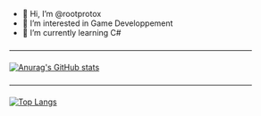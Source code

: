 - 👋 Hi, I’m @rootprotox
- 👀 I’m interested in Game Developpement
- 🌱 I’m currently learning C#

 ———————————————————————————————

[![Anurag's GitHub stats](https://github-readme-stats.vercel.app/api?username=rootprotox)](https://github.com/anuraghazra/github-readme-stats)

———————————————————————————————

[![Top Langs](https://github-readme-stats.vercel.app/api/top-langs/?username=rootprotox)](https://github.com/anuraghazra/github-readme-stats)
